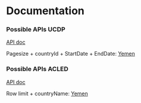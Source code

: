 # Documentation




### Possible APIs UCDP
[API doc](http://ucdp.uu.se/apidocs/)

Pagesize + countryId + StartDate + EndDate: [Yemen](http://ucdpapi.pcr.uu.se/api/gedevents/17.2?pagesize=300&Country=678&StartDate=2016-01-01&EndDate=2017-12-30)

### Possible APIs ACLED
[API doc](https://www.acleddata.com/wp-content/uploads/dlm_uploads/2017/10/API-User-Guide-10.pdf)

Row limit + countryName: [Yemen](https://api.acleddata.com/acled/read?limit=40&country=yemen)

